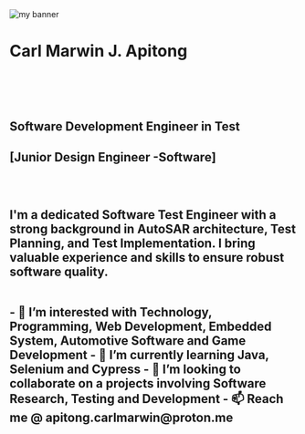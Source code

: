 <img src="https://media.licdn.com/dms/image/D5616AQGXVb9t7-NbvA/profile-displaybackgroundimage-shrink_350_1400/0/1695472007825?e=1713398400&v=beta&t=IpMXuj7hLqJywu-spyn0KVrdbLooOjsIpD_XH0u_Dv0" alt="my banner"> 
<h1>Carl Marwin J. Apitong <h1>
<br>
<h2>Software Development Engineer in Test</h2>
<h2>[Junior Design Engineer -Software] <h2> 
<br>
  <p>
    I'm a dedicated Software Test Engineer with a strong background in AutoSAR architecture, Test Planning, and Test Implementation. I bring valuable experience and skills to ensure robust software quality.
  </p>
  <br>
- 👀 I’m interested with Technology, Programming, Web Development, Embedded System, Automotive Software and Game Development
- 🌱 I’m currently learning Java, Selenium and Cypress  
- 💞️ I’m looking to collaborate on a projects involving Software Research, Testing and Development
- 📫 Reach me @ apitong.carlmarwin@proton.me

<!---
apitongcm/apitongcm is a ✨ special ✨ repository because its `README.md` (this file) appears on your GitHub profile.
You can click the Preview link to take a look at your changes.
--->
